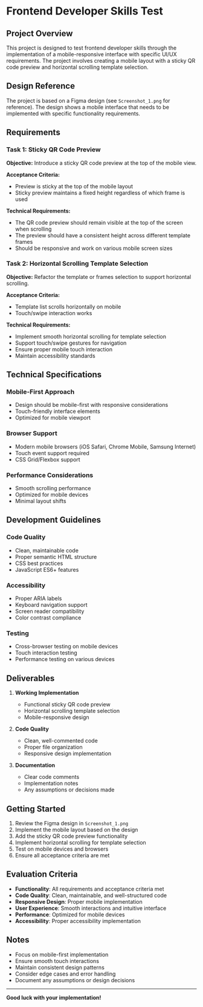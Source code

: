 # Frontend Developer Skills Test

## Project Overview

This project is designed to test frontend developer skills through the implementation of a mobile-responsive interface with specific UI/UX requirements. The project involves creating a mobile layout with a sticky QR code preview and horizontal scrolling template selection.

## Design Reference

The project is based on a Figma design (see `Screenshot_1.png` for reference). The design shows a mobile interface that needs to be implemented with specific functionality requirements.

## Requirements

### Task 1: Sticky QR Code Preview

**Objective:** Introduce a sticky QR code preview at the top of the mobile view.

**Acceptance Criteria:**
- Preview is sticky at the top of the mobile layout
- Sticky preview maintains a fixed height regardless of which frame is used

**Technical Requirements:**
- The QR code preview should remain visible at the top of the screen when scrolling
- The preview should have a consistent height across different template frames
- Should be responsive and work on various mobile screen sizes

### Task 2: Horizontal Scrolling Template Selection

**Objective:** Refactor the template or frames selection to support horizontal scrolling.

**Acceptance Criteria:**
- Template list scrolls horizontally on mobile
- Touch/swipe interaction works

**Technical Requirements:**
- Implement smooth horizontal scrolling for template selection
- Support touch/swipe gestures for navigation
- Ensure proper mobile touch interaction
- Maintain accessibility standards

## Technical Specifications

### Mobile-First Approach
- Design should be mobile-first with responsive considerations
- Touch-friendly interface elements
- Optimized for mobile viewport

### Browser Support
- Modern mobile browsers (iOS Safari, Chrome Mobile, Samsung Internet)
- Touch event support required
- CSS Grid/Flexbox support

### Performance Considerations
- Smooth scrolling performance
- Optimized for mobile devices
- Minimal layout shifts

## Development Guidelines

### Code Quality
- Clean, maintainable code
- Proper semantic HTML structure
- CSS best practices
- JavaScript ES6+ features

### Accessibility
- Proper ARIA labels
- Keyboard navigation support
- Screen reader compatibility
- Color contrast compliance

### Testing
- Cross-browser testing on mobile devices
- Touch interaction testing
- Performance testing on various devices

## Deliverables

1. **Working Implementation**
   - Functional sticky QR code preview
   - Horizontal scrolling template selection
   - Mobile-responsive design

2. **Code Quality**
   - Clean, well-commented code
   - Proper file organization
   - Responsive design implementation

3. **Documentation**
   - Clear code comments
   - Implementation notes
   - Any assumptions or decisions made

## Getting Started

1. Review the Figma design in `Screenshot_1.png`
2. Implement the mobile layout based on the design
3. Add the sticky QR code preview functionality
4. Implement horizontal scrolling for template selection
5. Test on mobile devices and browsers
6. Ensure all acceptance criteria are met

## Evaluation Criteria

- **Functionality**: All requirements and acceptance criteria met
- **Code Quality**: Clean, maintainable, and well-structured code
- **Responsive Design**: Proper mobile implementation
- **User Experience**: Smooth interactions and intuitive interface
- **Performance**: Optimized for mobile devices
- **Accessibility**: Proper accessibility implementation

## Notes

- Focus on mobile-first implementation
- Ensure smooth touch interactions
- Maintain consistent design patterns
- Consider edge cases and error handling
- Document any assumptions or design decisions

---

**Good luck with your implementation!**
